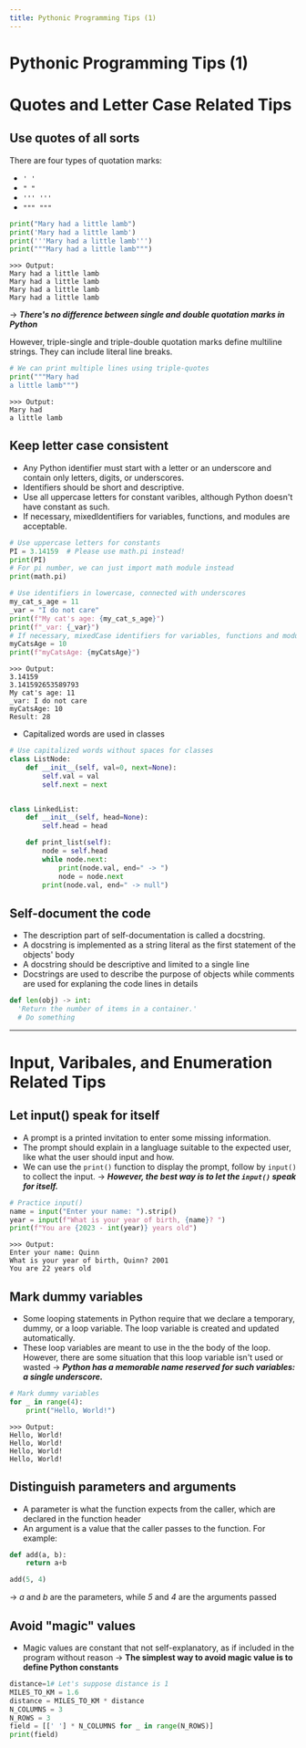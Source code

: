 ```yaml
---
title: Pythonic Programming Tips (1)
---
```


# Pythonic Programming Tips (1)

# Quotes and Letter Case Related Tips
## Use quotes of all sorts
There are four types of quotation marks:
- ```' '```
- ```" "```
- ```''' '''```
- ```""" """```

```python
print("Mary had a little lamb")
print('Mary had a little lamb')
print('''Mary had a little lamb''')
print("""Mary had a little lamb""")
```

```
>>> Output:
Mary had a little lamb
Mary had a little lamb
Mary had a little lamb
Mary had a little lamb
```

&rarr; <b><i>There's no difference between single and double quotation marks in Python</i></b>

However, triple-single and triple-double quotation marks define multiline strings. They can include literal line breaks.
```python
# We can print multiple lines using triple-quotes
print("""Mary had
a little lamb""")
```
```
>>> Output:
Mary had
a little lamb
```

## Keep letter case consistent

- Any Python identifier must start with a letter or an underscore and contain only letters, digits, or underscores.
- Identifiers should be short and descriptive.
- Use all uppercase letters for constant varibles, although Python doesn't have constant as such.
- If necessary, mixedIdentifiers for variables, functions, and modules are acceptable.

```python
# Use uppercase letters for constants
PI = 3.14159  # Please use math.pi instead!
print(PI)
# For pi number, we can just import math module instead
print(math.pi)

# Use identifiers in lowercase, connected with underscores
my_cat_s_age = 11
_var = "I do not care"
print(f"My cat's age: {my_cat_s_age}")
print(f"_var: {_var}")
# If necessary, mixedCase identifiers for variables, functions and modules
myCatsAge = 10
print(f"myCatsAge: {myCatsAge}")
```

```
>>> Output:
3.14159
3.141592653589793
My cat's age: 11
_var: I do not care
myCatsAge: 10
Result: 28
```

- Capitalized words are used in classes
```python
# Use capitalized words without spaces for classes
class ListNode:
    def __init__(self, val=0, next=None):
        self.val = val
        self.next = next


class LinkedList:
    def __init__(self, head=None):
        self.head = head

    def print_list(self):
        node = self.head
        while node.next:
            print(node.val, end=" -> ")
            node = node.next
        print(node.val, end=" -> null")
```

## Self-document the code
- The description part of self-documentation is called a docstring.
- A docstring is implemented as a string literal as the first statement of the objects' body
- A docstring should be descriptive and limited to a single line
- Docstrings are used to describe the purpose of objects while comments are used for explaning the code lines in details

```python
def len(obj) -> int:
  'Return the number of items in a container.' 
  # Do something
```

---

# Input, Varibales, and Enumeration Related Tips
## Let input() speak for itself
- A prompt is a printed invitation to enter some missing information.
- The prompt should explain in a langluage suitable to the expected user, like what the user should input and how.
- We can use the ```print()``` function to display the prompt, follow by ```input()``` to collect the input.
&rarr; <b><i>However, the best way is to let the ```input()``` speak for itself.</i></b>


```python
# Practice input()
name = input("Enter your name: ").strip()
year = input(f"What is your year of birth, {name}? ")
print(f"You are {2023 - int(year)} years old")
```

```
>>> Output: 
Enter your name: Quinn
What is your year of birth, Quinn? 2001
You are 22 years old
```

## Mark dummy variables
- Some looping statements in Python require that we declare a temporary, dummy, or a loop variable. The loop variable is created and updated automatically.
- These loop variables are meant to use in the the body of the loop. However, there are some situation that this loop variable isn't used or wasted &rarr; <b><i>Python has a memorable name reserved for such variables: a single underscore.</i></b>

```python
# Mark dummy variables
for _ in range(4):
    print("Hello, World!")
```

```
>>> Output:
Hello, World!
Hello, World!
Hello, World!
Hello, World!
```

## Distinguish parameters and arguments
- A parameter is what the function expects from the caller, which are declared in the function header
- An argument is a value that the caller passes to the function. For example:

```python
def add(a, b):
    return a+b

add(5, 4)
```

&rarr; <i>a</i> and <i>b</i> are the parameters, while <i>5</i> and <i>4</i> are the arguments passed

## Avoid "magic" values
- Magic values are constant that not self-explanatory, as if included in the program without reason
&rarr; <b>The simplest way to avoid magic value is to define Python constants</b>

```python
distance=1# Let's suppose distance is 1
MILES_TO_KM = 1.6
distance = MILES_TO_KM * distance
N_COLUMNS = 3
N_ROWS = 3
field = [[' '] * N_COLUMNS for _ in range(N_ROWS)]
print(field)
```